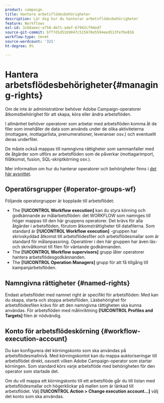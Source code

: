 ```yaml
---
product: campaign
title: Hantera arbetsflödesbehörigheter
description: Lär dig hur du hanterar arbetsflödesbehörigheter
feature: Workflows
exl-id: 3cb8aeec-e758-4b71-adef-67942cf9ded7
source-git-commit: bff7d1d51b9847c515670e5594eed513fefbe816
workflow-type: tm+mt
source-wordcount: '321'
ht-degree: 0%

---
```


# Hantera arbetsflödesbehörigheter{#managing-rights}



Om de inte är administratörer behöver Adobe Campaign-operatorer åtkomstbehörighet för att skapa, köra eller ändra arbetsflöden.

I allmänhet behöver operatorer som arbetar med arbetsflöden komma åt de filer som innehåller de data som används under de olika aktiviteterna (mottagare, mottagarlista, prenumerationer, leveranser osv.) och eventuellt deras underfiler.

De måste också mappas till namngivna rättigheter som sammanfaller med de åtgärder som utförs av arbetsflöden som de påverkar (mottagarimport, filåtkomst, fusion, SQL-skriptkörning osv.).

Mer information om hur du hanterar operatorer och behörigheter finns i [det här avsnittet](../../v8/start/gs-permissions.md).

## Operatörsgrupper {#operator-groups-wf}

Följande operatorgrupper är kopplade till arbetsflödet:

* The **[!UICONTROL Workflow execution]** kan du styra körning och godkännande av målarbetsflöden: det WORKFLOW som namnges till höger mappas till den här gruppens operatorer. Det krävs för alla åtgärder i arbetsflöden, förutom åtkomsträttigheter till datafilerna. Som standard är **[!UICONTROL Workflow execution]** -gruppen har skrivskyddad åtkomst till arbetsflödesfiler och arbetsflödesmallar som är standard för målanpassning. Operatörer i den här gruppen har även läs- och skrivåtkomst till filen för väntande godkännanden.
* The **[!UICONTROL Workflow supervisors]** grupp låter operatorer hantera arbetsflödesgodkännanden.
* The **[!UICONTROL Operation Managers]** grupp för att få tillgång till kampanjarbetsflöden.

## Namngivna rättigheter {#named-rights}

Endast arbetsflödet med namnet right är specifikt för arbetsflöden: Med kan du skapa, starta och stoppa arbetsflöden. Läsbehörighet för arbetsflödesfilen krävs för att den namngivna rättigheten ska kunna användas. För arbetsflöden med målinriktning **[!UICONTROL Profiles and Targets]** filen är nödvändig.

## Konto för arbetsflödeskörning {#workflow-execution-account}

Du kan konfigurera det körningskonto som ska användas på arbetsflödesmallnivå. Med körningskontot kan du mappa auktoriseringar till arbetsflödet direkt, oavsett vilken Adobe Campaign-operator som startar körningen. Som standard körs varje arbetsflöde med behörigheten för den operator som startade det.

Om du vill mappa ett körningskonto till ett arbetsflöde går du till listan med arbetsflödesmallar och högerklickar på mallen som är länkad till arbetsflödet. Välj **[!UICONTROL Action > Change execution account...]** välj det konto som ska användas.
